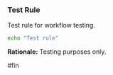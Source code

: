 ### Test Rule

<!-- BCS9999 -->

Test rule for workflow testing.

```bash
echo "Test rule"
```

**Rationale:** Testing purposes only.

#fin
